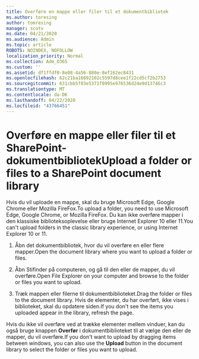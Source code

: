 ```yaml
---
title: Overføre en mappe eller filer til et dokumentbibliotek
ms.author: toresing
author: tomresing
manager: scotv
ms.date: 04/21/2020
ms.audience: Admin
ms.topic: article
ROBOTS: NOINDEX, NOFOLLOW
localization_priority: Normal
ms.collection: Adm_O365
ms.custom: ''
ms.assetid: df1ffdf0-8e08-4a56-880e-8ef162ec8431
ms.openlocfilehash: 62c21ba16892102c5597d8cee1f22cd5cf2b2753
ms.sourcegitcommit: 631cbb5f03e5371f0995e976536d24e9d13746c3
ms.translationtype: MT
ms.contentlocale: da-DK
ms.lasthandoff: 04/22/2020
ms.locfileid: "43766451"
---
```

# <a name="upload-a-folder-or-files-to-a-sharepoint-document-library"></a><span data-ttu-id="bd9f0-102">Overføre en mappe eller filer til et SharePoint-dokumentbibliotek</span><span class="sxs-lookup"><span data-stu-id="bd9f0-102">Upload a folder or files to a SharePoint document library</span></span>

<span data-ttu-id="bd9f0-103">Hvis du vil uploade en mappe, skal du bruge Microsoft Edge, Google Chrome eller Mozilla FireFox.</span><span class="sxs-lookup"><span data-stu-id="bd9f0-103">To upload a folder, you need to use Microsoft Edge, Google Chrome, or Mozilla FireFox.</span></span> <span data-ttu-id="bd9f0-104">Du kan ikke overføre mapper i den klassiske biblioteksoplevelse eller bruge Internet Explorer 10 eller 11.</span><span class="sxs-lookup"><span data-stu-id="bd9f0-104">You can't upload folders in the classic library experience, or using Internet Explorer 10 or 11.</span></span>
  
1. <span data-ttu-id="bd9f0-105">Åbn det dokumentbibliotek, hvor du vil overføre en eller flere mapper.</span><span class="sxs-lookup"><span data-stu-id="bd9f0-105">Open the document library where you want to upload a folder or files.</span></span>
    
2. <span data-ttu-id="bd9f0-106">Åbn Stifinder på computeren, og gå til den eller de mapper, du vil overføre.</span><span class="sxs-lookup"><span data-stu-id="bd9f0-106">Open File Explorer on your computer and browse to the folder or files you want to upload.</span></span>
    
3. <span data-ttu-id="bd9f0-107">Træk mappen eller filerne til dokumentbiblioteket.</span><span class="sxs-lookup"><span data-stu-id="bd9f0-107">Drag the folder or files to the document library.</span></span> <span data-ttu-id="bd9f0-108">Hvis de elementer, du har overført, ikke vises i biblioteket, skal du opdatere siden.</span><span class="sxs-lookup"><span data-stu-id="bd9f0-108">If you don't see the items you uploaded appear in the library, refresh the page.</span></span> 
    
<span data-ttu-id="bd9f0-109">Hvis du ikke vil overføre ved at trække elementer mellem vinduer, kan du også bruge knappen **Overfør** i dokumentbiblioteket til at vælge den eller de mapper, du vil overføre.</span><span class="sxs-lookup"><span data-stu-id="bd9f0-109">If you don't want to upload by dragging items between windows, you can also use the **Upload** button in the document library to select the folder or files you want to upload.</span></span> 
  

